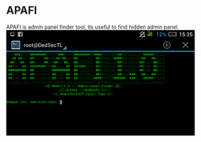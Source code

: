 # APAFI
APAFI is admin panel finder tool, its useful to find hidden admin panel.
<br>
<img src="https://github.com/Gameye98/APAFI/blob/master/apafi.png">
